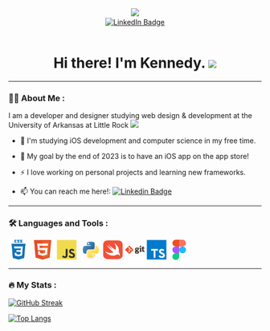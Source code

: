 <div id="header" align="center">
  <img src="https://media.giphy.com/media/RLsfgZfNGJ3fzlMXdV/giphy.gif" width="100"/>

<div id="badges">
  <a href="https://www.linkedin.com/in/kennedy-p-570860133/">
    <img src="https://img.shields.io/badge/LinkedIn-blue?style=for-the-badge&logo=linkedin&logoColor=white" alt="LinkedIn Badge"/>
  </a>
</div>

<img src="https://komarev.com/ghpvc/?username=KennedyParks&style=flat-square&color=blue" alt=""/>

<h1>
  Hi there! I'm Kennedy.
  <img src="https://media.giphy.com/media/v1.Y2lkPTc5MGI3NjExZmJkODM4NjIyYjI5NjRmZDEzMThmMjJkMGRhNDY1ZDVhZGExYWVmZCZjdD1z/hvRJCLFzcasrR4ia7z/giphy.gif" width="30px"/>
</h1>
</div>



---

### :technologist: About Me :
I am a developer and designer studying web design & development at the University of Arkansas at Little Rock <img src="https://media.giphy.com/media/WUlplcMpOCEmTGBtBW/giphy.gif" width="30">
- :telescope: I'm studying iOS development and computer science in my free time.

- :iphone: My goal by the end of 2023 is to have an iOS app on the app store!

- :zap: I love working on personal projects and learning new frameworks.

- :mailbox: You can reach me here!: [![Linkedin Badge](https://img.shields.io/badge/-LinkedIn-blue?style=flat&logo=Linkedin&logoColor=white)](https://www.linkedin.com/in/kennedy-p-570860133/)

---

### :hammer_and_wrench: Languages and Tools :
<div>
  <img src="https://github.com/devicons/devicon/blob/master/icons/css3/css3-plain-wordmark.svg"  title="CSS3" alt="CSS" width="40" height="40"/>&nbsp;
  <img src="https://github.com/devicons/devicon/blob/master/icons/html5/html5-original.svg" title="HTML5" alt="HTML" width="40" height="40"/>&nbsp;
  <img src="https://github.com/devicons/devicon/blob/master/icons/javascript/javascript-original.svg" title="JavaScript" alt="JavaScript" width="40" height="40"/>&nbsp;
  <img src="https://github.com/devicons/devicon/blob/master/icons/python/python-original.svg" title="Python" **alt="Python" width="40" height="40"/>
  <img src="https://github.com/devicons/devicon/blob/master/icons/swift/swift-original.svg" title="Swift" **alt="Swift" width="40" height="40"/>
  <img src="https://github.com/devicons/devicon/blob/master/icons/git/git-original-wordmark.svg" title="Git" **alt="Git" width="40" height="40"/>
  <img src="https://github.com/devicons/devicon/blob/master/icons/typescript/typescript-original.svg" title="Typescript" **alt="Typescript" width="40" height="40"/>
  <img src="https://github.com/devicons/devicon/blob/master/icons/figma/figma-original.svg" title="Figma" **alt="Figma" width="40" height="40"/>
</div>

---

### :fire: My Stats :
[![GitHub Streak](http://github-readme-streak-stats.herokuapp.com?user=KennedyParks&theme=dark&background=000000)](https://git.io/streak-stats)

[![Top Langs](https://github-readme-stats.vercel.app/api/top-langs/?username=KennedyParks&layout=compact&theme=vision-friendly-dark)](https://github.com/anuraghazra/github-readme-stats)
